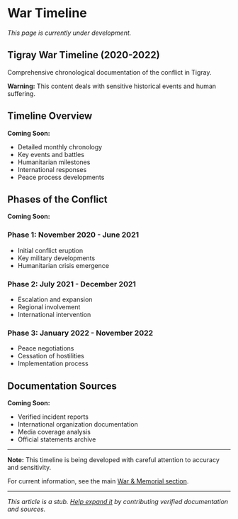 # War Timeline

*This page is currently under development.*

## Tigray War Timeline (2020-2022)

Comprehensive chronological documentation of the conflict in Tigray.

**Warning:** This content deals with sensitive historical events and human suffering.

## Timeline Overview

**Coming Soon:**

- Detailed monthly chronology
- Key events and battles
- Humanitarian milestones
- International responses
- Peace process developments

## Phases of the Conflict

**Coming Soon:**

### Phase 1: November 2020 - June 2021

- Initial conflict eruption
- Key military developments
- Humanitarian crisis emergence

### Phase 2: July 2021 - December 2021  

- Escalation and expansion
- Regional involvement
- International intervention

### Phase 3: January 2022 - November 2022

- Peace negotiations
- Cessation of hostilities
- Implementation process

## Documentation Sources

**Coming Soon:**

- Verified incident reports
- International organization documentation
- Media coverage analysis
- Official statements archive

---

**Note:** This timeline is being developed with careful attention to accuracy and sensitivity.

For current information, see the main [War & Memorial section](../06-war-memorial.md).

---

*This article is a stub. [Help expand it](../contribute.md) by contributing verified documentation and sources.*
